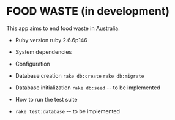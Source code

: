 # FOOD WASTE (in development)

This app aims to end food waste in Australia.

* Ruby version
ruby 2.6.6p146

* System dependencies

* Configuration

* Database creation
```rake db:create```
```rake db:migrate```
* Database initialization
```rake db:seed``` -- to be implemented
* How to run the test suite
* ```rake test:database``` -- to be implemented

